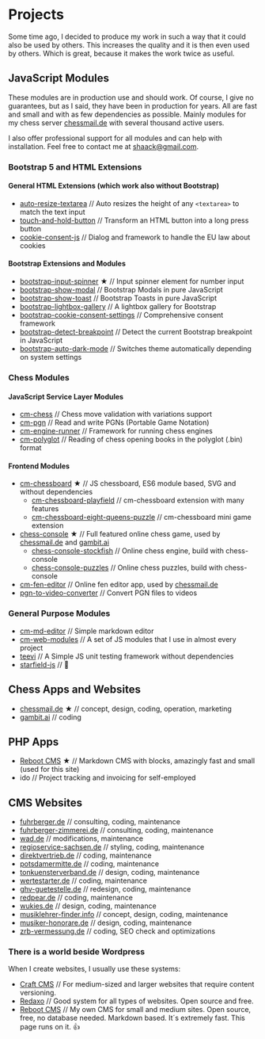 # Projects

Some time ago, I decided to produce my work in such a way that it could also be used by others. This increases the
quality and it is then even used by others. Which is great, because it makes the work twice as useful.

## JavaScript Modules

These modules are in production use and should work. Of course, I give no guarantees, but as I said, they have been in
production for years. All are fast and small and with as few dependencies as possible. Mainly modules for my chess
server [chessmail.de](https://chessmail.de) with several thousand active users.

I also offer professional support for all modules and can help with installation. Feel free to contact me at
[shaack@gmail.com](mailto:shaack@gmail.com).

### Bootstrap 5 and HTML Extensions

#### General HTML Extensions (which work also without Bootstrap)

- [auto-resize-textarea](works/readme?project=auto-resize-textarea) // Auto resizes the height of any `<textarea>` to
  match the text input
- [touch-and-hold-button](works/readme?project=touch-and-hold-button) // Transform an HTML button into a long press
  button
- [cookie-consent-js](works/readme?project=cookie-consent-js) // Dialog and framework to handle the EU law about cookies

#### Bootstrap Extensions and Modules

- [bootstrap-input-spinner](works/readme?project=bootstrap-input-spinner) ★ // Input spinner element for number input
- [bootstrap-show-modal](works/readme?project=bootstrap-show-modal) // Bootstrap Modals in pure JavaScript
- [bootstrap-show-toast](works/readme?project=bootstrap-show-toast) // Bootstrap Toasts in pure JavaScript
- [bootstrap-lightbox-gallery](works/readme?project=bootstrap-lightbox-gallery) // A lightbox gallery for Bootstrap
- [bootstrap-cookie-consent-settings](works/readme?project=bootstrap-cookie-consent-settings) // Comprehensive consent
  framework
- [bootstrap-detect-breakpoint](works/readme?project=bootstrap-detect-breakpoint) // Detect the current Bootstrap
  breakpoint in JavaScript
- [bootstrap-auto-dark-mode](works/readme?project=bootstrap-auto-dark-mode) // Switches theme automatically depending on
  system settings

### Chess Modules

#### JavaScript Service Layer Modules

- [cm-chess](works/readme?project=cm-chess) // Chess move validation with variations support
- [cm-pgn](works/readme?project=cm-pgn) // Read and write PGNs (Portable Game Notation)
- [cm-engine-runner](works/readme?project=cm-engine-runner) // Framework for running chess engines
- [cm-polyglot](works/readme?project=cm-polyglot) // Reading of chess opening books in the polyglot (.bin) format

#### Frontend Modules

- [cm-chessboard](works/readme?project=cm-chessboard) ★ // JS chessboard, ES6 module based, SVG and without dependencies
    - [cm-chessboard-playfield](works/readme?project=cm-chessboard-playfield) // cm-chessboard extension with many
      features
    - [cm-chessboard-eight-queens-puzzle](works/readme?project=cm-chessboard-eight-queens-puzzle) // cm-chessboard mini
      game extension
- [chess-console](works/readme?project=chess-console) ★ // Full featured online chess game, used
  by [chessmail.de](https://chessmail.de) and [gambit.ai](https://gambit.ai)
    - [chess-console-stockfish](works/readme?project=chess-console-stockfish) // Online chess engine, build with
      chess-console
    - [chess-console-puzzles](works/readme?project=chess-console-puzzles) // Online chess puzzles, build with
      chess-console
- [cm-fen-editor](works/readme?project=cm-fen-editor) // Online fen editor app, used
  by [chessmail.de](https://chessmail.de)
- [pgn-to-video-converter](https://github.com/shaack/pgn-to-video-converter) // Convert PGN files to videos

### General Purpose Modules

- [cm-md-editor](works/readme?project=cm-md-editor) // Simple markdown editor
- [cm-web-modules](works/readme?project=cm-web-modules) // A set of JS modules that I use in almost every project
- [teevi](works/readme?project=teevi) // A Simple JS unit testing framework without dependencies
- [starfield-js](works/readme?project=starfield-js) // 🚀

## Chess Apps and Websites

- [chessmail.de](https://www.chessmail.de) ★ // concept, design, coding, operation, marketing
- [gambit.ai](https://gambit.ai) // coding

## PHP Apps

- [Reboot CMS](works/readme?project=reboot-cms) ★ // Markdown CMS with blocks, amazingly fast and small (used for this
  site)
- ido // Project tracking and invoicing for self-employed

## CMS Websites

- [fuhrberger.de](https://fuhrberger.de) // consulting, coding, maintenance
- [fuhrberger-zimmerei.de](https://fuhrberger-zimmerei.de) // consulting, coding, maintenance
- [wad.de](https://wad.de) // modifications, maintenance
- [regioservice-sachsen.de](https://regioservice-sachsen.de) // styling, coding, maintenance
- [direktvertrieb.de](https://direktvertrieb.de) // coding, maintenance
- [potsdamermitte.de](https://potsdamermitte.de) // coding, maintenance
- [tonkuensterverband.de](https://www.tonkuenstlerverband.de) // design, coding, maintenance
- [wertestarter.de](https://wertestarter.de) // coding, maintenance
- [ghv-guetestelle.de](https://www.ghv-guetestelle.de) // redesign, coding, maintenance
- [redpear.de](https://redpear.de) // coding, maintenance
- [wukies.de](https://wukies.de) // design, coding, maintenance
- [musiklehrer-finder.info](https://musiklehrer-finder.info) // concept, design, coding, maintenance
- [musiker-honorare.de](https://musiker-honorare.de) // design, coding, maintenance
- [zrb-vermessung.de](https://zrb-vermessung.de) // coding, SEO check and optimizations

### There is a world beside Wordpress

When I create websites, I usually use these systems:

- [Craft CMS](https://craftcms.com) // For medium-sized and larger websites that require content versioning.
- [Redaxo](https://redaxo.org) // Good system for all types of websites. Open source and free.
- [Reboot CMS](https://github.com/shaack/reboot-cms) // My own CMS for small and medium sites. Open source, free, no
  database needed. Markdown based. It´s extremely fast. This page runs on it. 👍